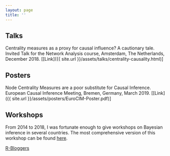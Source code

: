 ```yaml
---
layout: page
title: ''
---
```


## Talks
Centrality measures as a proxy for causal influence? A cautionary tale. Invited Talk for the Network Analysis course, Amsterdam, The Netherlands, December 2018. [[Link]({{ site.url }}/assets/talks/centrality-causality.html)]

## Posters
Node Centrality Measures are a poor substitute for Causal Inference. European Causal Inference Meeting, Bremen, Germany, March 2019. [[Link]({{ site.url }}/assets/posters/EuroCIM-Poster.pdf)]

## Workshops
From 2014 to 2018, I was fortunate enough to give workshops on Bayesian inference in several countries. The most comprehensive version of this workshop can be found [here](https://github.com/fdabl/Intro-Stats).


[R-Bloggers](https://www.r-bloggers.com/)